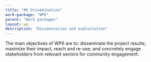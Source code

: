 ```yaml
---
title: "#6 Dissemination"
work-package: "WP6"
parent: "Work packages"
layout: wp
description: "Dissemination and exploitation"
--- 
```

The main objectives of WP6 are to: disseminate the project results; maximize their impact, reach and re-use; and concretely engage stakeholders from relevant sectors for community engagement. 
